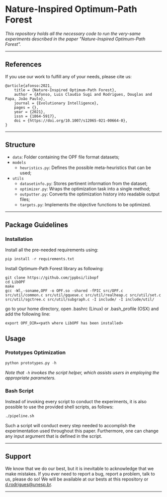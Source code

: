 # Nature-Inspired Optimum-Path Forest

*This repository holds all the necessary code to run the very-same experiments described in the paper "Nature-Inspired Optimum-Path Forest".*

---

## References

If you use our work to fulfill any of your needs, please cite us:

```
@article{afonso:2021,
    title = {Nature-Inspired Optimum-Path Forest},
    author = {Afonso, Luis Claudio Sugi and Rodrigues, Douglas and Papa, João Paulo},
    journal = {Evolutionary Intelligence},
    pages = {},
    year = {2021},
    issn = {1864-5917},
    doi = {https://doi.org/10.1007/s12065-021-00664-0},
}
```

---

## Structure

 * `data`: Folder containing the OPF file format datasets;
 * `models`
   * `heuristics.py`: Defines the possible meta-heuristics that can be used;
 * `utils`
   * `datasetinfo.py`: Stores pertinent information from the dataset;
   * `optimizer.py`: Wraps the optimization task into a single method;
   * `outputter.py`: Converts the optimization history into readable output files;
   * `targets.py`: Implements the objective functions to be optimized.

---

## Package Guidelines

### Installation

Install all the pre-needed requirements using:

```Python
pip install -r requirements.txt
```

Install Optimum-Path Forest library as following:

```
git clone https://github.com/jppbsi/libopf
cd LibOPF
make
gcc -Wl,-soname,OPF -o OPF.so -shared -fPIC src/OPF.c src/util/common.c src/util/gqueue.c src/util/realheap.c src/util/set.c src/util/sgctree.c src/util/subgraph.c -I include/ -I include/util/
```

go to your home directory, open .bashrc (Linux) or .bash_profile (OSX) and add the following line:

```
export OPF_DIR=<path where LibOPF has been installed>
```


## Usage

### Prototypes Optimization

```Python
python prototypes.py -h
```

*Note that `-h` invokes the script helper, which assists users in employing the appropriate parameters.*

### Bash Script

Instead of invoking every script to conduct the experiments, it is also possible to use the provided shell scripts, as follows:

```Bash
./pipeline.sh
```

Such a script will conduct every step needed to accomplish the experimentation used throughout this paper. Furthermore, one can change any input argument that is defined in the script.

---

## Support

We know that we do our best, but it is inevitable to acknowledge that we make mistakes. If you ever need to report a bug, report a problem, talk to us, please do so! We will be available at our bests at this repository or d.rodrigues@unesp.br.

---
